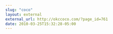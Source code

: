 ```yaml
---
slug: "coco"
layout: external
external_url: http://okccoco.com/?page_id=761
date: 2010-03-25T15:32:28-05:00
---
```

